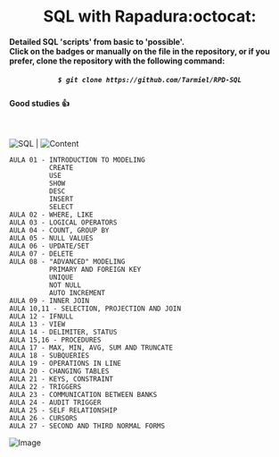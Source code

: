 <h1 align="center">SQL with Rapadura:octocat: </h1>

#### Detailed SQL 'scripts' from basic to 'possible'.<br>Click on the badges or manually on the file in the repository, or if you prefer, clone the repository with the following command:

<h5 align="center">
  
```bash
$ git clone https://github.com/Tarmiel/RPD-SQL
```
</h6>

#### Good studies :+1:

<br>

![SQL](https://img.shields.io/badge/-MySQL-4479A1?style=for-the-badge&logo=mySQL&logoWidth=71.5&logoColor=white&color=796e96&labelColor=c44747) | 
![Content](https://img.shields.io/badge/-Content:-4479A1?style=for-the-badge&color=c44747)

    AULA 01 - INTRODUCTION TO MODELING
              CREATE
              USE
              SHOW
              DESC
              INSERT
              SELECT
    AULA 02 - WHERE, LIKE
    AULA 03 - LOGICAL OPERATORS
    AULA 04 - COUNT, GROUP BY
    AULA 05 - NULL VALUES
    AULA 06 - UPDATE/SET
    AULA 07 - DELETE
    AULA 08 - "ADVANCED" MODELING
              PRIMARY AND FOREIGN KEY
              UNIQUE
              NOT NULL
              AUTO INCREMENT 
    AULA 09 - INNER JOIN
    AULA 10,11 - SELECTION, PROJECTION AND JOIN
    AULA 12 - IFNULL
    AULA 13 - VIEW
    AULA 14 - DELIMITER, STATUS
    AULA 15,16 - PROCEDURES
    AULA 17 - MAX, MIN, AVG, SUM AND TRUNCATE
    AULA 18 - SUBQUERIES
    AULA 19 - OPERATIONS IN LINE
    AULA 20 - CHANGING TABLES
    AULA 21 - KEYS, CONSTRAINT
    AULA 22 - TRIGGERS
    AULA 23 - COMMUNICATION BETWEEN BANKS
    AULA 24 - AUDIT TRIGGER
    AULA 25 - SELF RELATIONSHIP
    AULA 26 - CURSORS
    AULA 27 - SECOND AND THIRD NORMAL FORMS

![Image](https://i.imgur.com/iipgZmh.gif)
